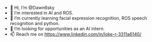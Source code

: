 - 👋 Hi, I’m @Dawn6sky
- 👀 I’m interested in AI and ROS.
- 🌱 I’m currently learning facial expression recognition, ROS speech recognition and python.
- 💞️ I’m looking for opportunities as an AI intern.
- 📫 Reach me on https://www.linkedin.com/in/loke-r-3311a6140/

<!---
Dawn6sky/Dawn6sky is a ✨ special ✨ repository because its `README.md` (this file) appears on your GitHub profile.
You can click the Preview link to take a look at your changes.
--->
